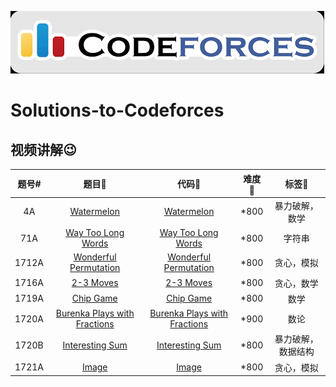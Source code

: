 [![MasterHead](imgs/codeforces.png)](https://github.com/theRunCom/Solutions-to-Codeforces)

# Solutions-to-Codeforces

## 视频讲解:wink:


| 题号#️  | 题目🫶 | 代码🐛 | 难度🥹 | 标签🚩 |
|:---:|:---:|:---:|:---:|:---:|
| 4A   | [Watermelon](https://codeforces.com/problemset/problem/4/A) | [Watermelon](solutions/4A.cpp) | *800 | 暴力破解，数学 | 
| 71A  | [Way Too Long Words](https://codeforces.com/problemset/problem/71/A) | [Way Too Long Words](solutions/71A.cpp) | *800 | 字符串 |
| 1712A | [Wonderful Permutation](https://codeforces.com/problemset/problem/1712/A) | [Wonderful Permutation](solutions/1712A.cpp) | *800 | 贪心，模拟 |
| 1716A | [2-3 Moves](https://codeforces.com/problemset/problem/1716/A) | [2-3 Moves](solutions/1716A.cpp) | *800 | 贪心，数学 |
| 1719A | [Chip Game](https://codeforces.com/problemset/problem/1719/A) | [Chip Game](solutions/1719A.cpp) | *800 | 数学 |
| 1720A | [Burenka Plays with Fractions](https://codeforces.com/problemset/problem/1720/A) | [Burenka Plays with Fractions](solutions/1720A.cpp) | *900 | 数论 | 
| 1720B | [Interesting Sum](https://codeforces.com/problemset/problem/1720/B) | [Interesting Sum](solutions/1720B.cpp) | *800 | 暴力破解，数据结构 | 
| 1721A | [Image](https://codeforces.com/problemset/problem/1721/A) | [Image](solutions/1721A.cpp) | *800 | 贪心，模拟 |
